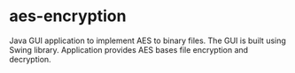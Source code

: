 # aes-encryption
Java GUI application to implement AES to binary files. The GUI is built using Swing library. Application provides AES bases file encryption and decryption.
